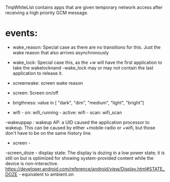  TmpWhiteList contains apps that are given temporary network access after receiving a high priority GCM message.

 
 # events:

 - wake_reason: Special case as there are no transitions for this. Just the wake reason that also arrives asynchronously

- wake_lock:  Special case this, as the +w will have the first application to take the wakelocknand -wake_lock may or may not contain the last application to release it.

- screenwake: screen wake reason

- screen: Screen on/off

- brigthness: value in [ "dark", "dim", "medium", "light", "bright"]

- wifi - on: wifi_running
	   - active: wifi
	   - scan: wifi_scan

-wakeuppap :  wakeup AP: a UID caused the application processor to wakeup. This can be caused by either +mobile-radio or +wifi, but those don't have to be on the same history line.

- screen - 

-screen_doze - display state: The display is dozing in a low power state; it is still on but is optimized for showing system-provided content while the device is non-interactive. https://developer.android.com/reference/android/view/Display.html#STATE_DOZE
		- equivalent to ambient.on